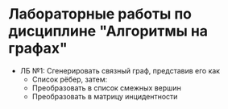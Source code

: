 # Лабораторные работы по дисциплине "Алгоритмы на графах"

- ЛБ №1: Сгенерировать связный граф, представив его как
  - Cписок рёбер, затем:
  - Преобразовать в список смежных вершин
  - Преобразовать в матрицу инцидентности
